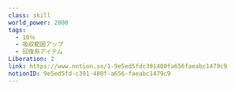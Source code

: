 ```yaml
---
class: skill
world_power: 2000
tags:
  - 10％
  - 吸収範囲アップ
  - 回復系アイテム
Liberation: 2
link: https://www.notion.so/1-9e5ed5fdc391480fa656faeabc1479c9
notionID: 9e5ed5fd-c391-480f-a656-faeabc1479c9
---
```

